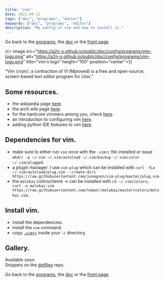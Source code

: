 ```yaml
---
title: "vim"
date: 2021-04-12
tags: ["doc", "programs", "editor"]
keywords: ["doc", "programs", "editor"]
description: "My config of vim and how to install it."
---
```

Go back to the [programs](/public/doc/config/programs), the [doc](/public/doc/config) or the [front page](/public).  

{{< image src="https://a2n-s.github.io/public/doc/config/programs/vim-logo.png" 
          alt="https://a2n-s.github.io/public/doc/config/programs/vim-logo.png"
          title="vim's logo" height="150" position="center">}}

"Vim (/vɪm/; a contraction of Vi IMproved) is a free and open-source, screen-based text editor program for Unix."

## Some resources.
- the wikipedia page [here](https://en.wikipedia.org/wiki/Vim_(text_editor)).
- the arch wiki page [here](https://wiki.archlinux.org/title/vim).
- for the hardcore vimmers among you, check [here](https://tuppervim.org/).
- an introduction to configuring vim [here](https://www.freecodecamp.org/news/vimrc-configuration-guide-customize-your-vim-editor/).
- adding python IDE features to vim [here](https://realpython.com/vim-and-python-a-match-made-in-heaven/).

## Dependencies for vim.
- make sure to either run `vim` once with the `.vimrc` file installed or issue `mkdir -p ~/.vim ~/.vim/autoload ~/.vim/backup ~/.vim/color ~/.vim/plugged`.
- a plugin manager: I use `vim-plug` which can be installed with `curl -fLo ~/.vim/autoload/plug.vim --create-dirs https://raw.githubusercontent.com/junegunn/vim-plug/master/plug.vim`
- the `molokai` colorscheme -> can be installed with `cd ~/.vim/colors; curl -o molokai.vim https://raw.githubusercontent.com/tomasr/molokai/master/colors/molokai.vim`.

## Install vim.
- install the dependencies.
- install the `vim` command.
- copy [`.vimrc`] inside your `~/` directory.

## Gallery.
Available soon.  
Snippets on the [dotfiles](https://github.com/a2n-s/dotfiles#4-gallery-toc) repo.

Go back to the [programs](/public/doc/config/programs), the [doc](/public/doc/config) or the [front page](/public).  

[`.vimrc`]: https://github.com/a2n-s/dotfiles/blob/main/.vimrc
